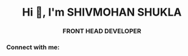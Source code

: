 <h1 align="center">Hi 👋, I'm SHIVMOHAN SHUKLA</h1>
<h3 align="center">FRONT HEAD DEVELOPER</h3>

<h3 align="left">Connect with me:</h3>
<p align="left">
</p>
